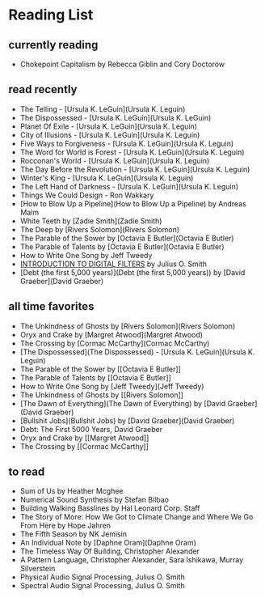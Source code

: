 # Reading List

## currently reading
- Chokepoint Capitalism by Rebecca Giblin and Cory Doctorow


## read recently
- The Telling - [Ursula K. LeGuin](Ursula K. Leguin)
- The Dispossessed - [Ursula K. LeGuin](Ursula K. LeGuin)
- Planet Of Exile - [Ursula K. LeGuin](Ursula K. Leguin)
- City of Illusions - [Ursula K. LeGuin](Ursula K. Leguin)
- Five Ways to Forgiveness - [Ursula K. LeGuin](Ursula K. Leguin)
- The Word for World is Forest - [Ursula K. LeGuin](Ursula K. Leguin)
- Rocconan's World - [Ursula K. LeGuin](Ursula K. Leguin)
- The Day Before the Revolution - [Ursula K. LeGuin](Ursula K. Leguin)
- Winter's King - [Ursula K. LeGuin](Ursula K. Leguin)
- The Left Hand of Darkness - [Ursula K. LeGuin](Ursula K. Leguin)
- Things We Could Design - Ron Wakkary
- [How to Blow Up a Pipeline](How to Blow Up a Pipeline) by Andreas Malm
- White Teeth by [Zadie Smith](Zadie Smith)
- The Deep by [Rivers Solomon](Rivers Solomon)
- The Parable of the Sower by [Octavia E Butler](Octavia E Butler)
- The Parable of Talents by [Octavia E Butler](Octavia E Butler)
- How to Write One Song by Jeff Tweedy
- [INTRODUCTION TO DIGITAL FILTERS](https://ccrma.stanford.edu/~jos/filters/) by Julius O. Smith
- [Debt (the first 5,000 years)](Debt \(the first 5,000 years\)) by [David Graeber](David Graeber)

## all time favorites
- The Unkindness of Ghosts by [Rivers Solomon](Rivers Solomon)
- Oryx and Crake by [Margret Atwood](Margret Atwood)
- The Crossing by [Cormac McCarthy](Cormac McCarthy)
- [The Dispossessed](The Dispossessed) - [Ursula K. LeGuin](Ursula K. Leguin)
- The Parable of the Sower by [[Octavia E Butler]]
- The Parable of Talents by [[Octavia E Butler]]
- How to Write One Song by [Jeff Tweedy](Jeff Tweedy)
- The Unkindness of Ghosts by [[Rivers Solomon]]
- [The Dawn of Everything](The Dawn of Everything) by [David Graeber](David Graeber)
- [Bullshit Jobs](Bullshit Jobs) by [David Graeber](David Graeber)
- Debt: The First 5000 Years, David Graeber
- Oryx and Crake by [[Margret Atwood]]
- The Crossing by [[Cormac McCarthy]]


## to read
- Sum of Us by Heather Mcghee
- Numerical Sound Synthesis by Stefan Bilbao
- Building Walking Basslines by Hal Leonard Corp. Staff
- The Story of More: How We Got to Climate Change and Where We Go From Here by Hope Jahren
- The Fifth Season by NK Jemisin
- An Individual Note by [Daphne Oram](Daphne Oram)
- The Timeless Way Of Building, Christopher Alexander
- A Pattern Language, Christopher Alexander, Sara Ishikawa, Murray Silverstein
- Physical Audio Signal Processing, Julius O. Smith
- Spectral Audio Signal Processing, Julius O. Smith

